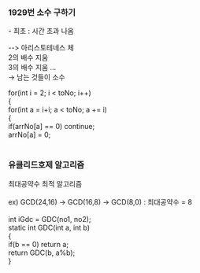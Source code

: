 
<H3> 1929번 소수 구하기 </H3>
 - 최초 : 시간 초과 나옴 
  
--> 아리스토테네스 체  <br>
  2의 배수 지움<br> 
  3의 배수 지움
  … <br>
  → 남는 것들이 소수 <br>
  
  for(int i = 2; i < toNo; i++)<br>
  {<br>
	  for(int a = i+i; a < toNo; a += i)<br>
	  {<br>
		  if(arrNo[a] == 0) continue; <br>
		  arrNo[a] = 0;<br>
  <br>

<H3> 유클리드호제 알고리즘 </H3>
  최대공약수 최적 알고리즘 <br>
  <br>
  ex) GCD(24,16) -> GCD(16,8) -> GCD(8,0) : 최대공약수 = 8 <br>
  <br>
	int iGdc = GDC(no1, no2);
<br>
	static int GDC(int a, int b)<br>
	{<br>
		if(b == 0) return a;<br>
		return GDC(b, a%b);<br>
	}<br>
<br>
